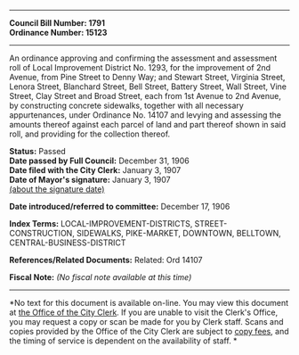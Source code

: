 * * * * *  
  
**Council Bill Number: [](#h0)[](#h2)1791**   
**Ordinance Number: 15123**  
  
* * * * *  
  
An ordinance approving and confirming the assessment and assessment roll of Local Improvement District No. 1293, for the improvement of 2nd Avenue, from Pine Street to Denny Way; and Stewart Street, Virginia Street, Lenora Street, Blanchard Street, Bell Street, Battery Street, Wall Street, Vine Street, Clay Street and Broad Street, each from 1st Avenue to 2nd Avenue, by constructing concrete sidewalks, together with all necessary appurtenances, under Ordinance No. 14107 and levying and assessing the amounts thereof against each parcel of land and part thereof shown in said roll, and providing for the collection thereof.  
  
**Status:** Passed   
**Date passed by Full Council:** December 31, 1906   
**Date filed with the City Clerk:** January 3, 1907   
**Date of Mayor's signature:** January 3, 1907   
[(about the signature date)](/~public/approvaldate.htm)   
  
  
**Date introduced/referred to committee:** December 17, 1906   
  
**Index Terms:** LOCAL-IMPROVEMENT-DISTRICTS, STREET-CONSTRUCTION, SIDEWALKS, PIKE-MARKET, DOWNTOWN, BELLTOWN, CENTRAL-BUSINESS-DISTRICT  
  
**References/Related Documents:** Related: Ord 14107  
  
**Fiscal Note:** *(No fiscal note available at this time)*  
  
* * * * *  
  
*No text for this document is available on-line. You may view this document at [the Office of the City Clerk](http://www.seattle.gov/leg/clerk/contactUs.htm). If you are unable to visit the Clerk's Office, you may request a copy or scan be made for you by Clerk staff. Scans and copies provided by the Office of the City Clerk are subject to [copy fees](http://clerk.seattle.gov/~public/clerkfees.htm), and the timing of service is dependent on the availability of staff. *  
  
  
